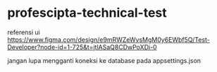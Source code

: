 # profescipta-technical-test

referensi ui 
https://www.figma.com/design/e9mRWZeWvsMgM0y6EWbf5Q/Test-Developer?node-id=1-725&t=jtlASaQ8CDwPoXDi-0

jangan lupa mengganti koneksi ke database pada appsettings.json

